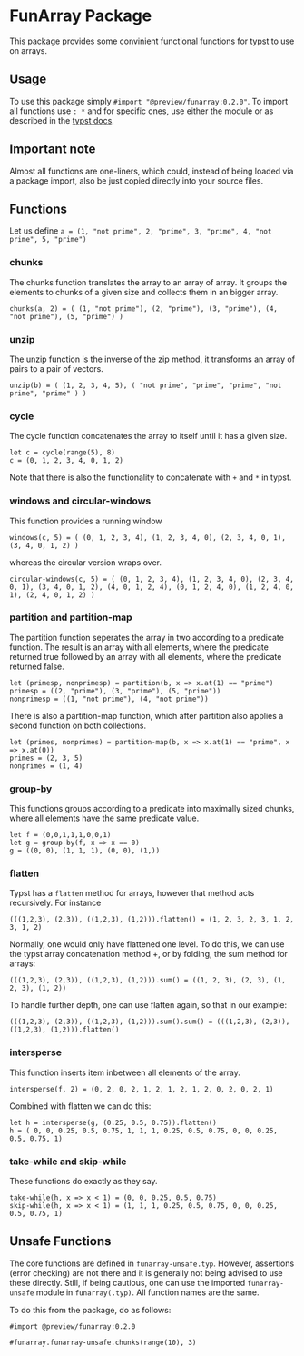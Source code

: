 # FunArray Package
This package provides some convinient functional functions for [typst](https://typst.app/) to use on arrays.

## Usage
To use this package simply `#import "@preview/funarray:0.2.0"`. To import all functions use `: *` and for specific ones, use either the module or as described in the [typst docs](https://typst.app/docs/reference/scripting#modules).

## Important note
Almost all functions are one-liners, which could, instead of being loaded via a package import, also be just copied directly into your source files.

## Functions
Let us define
`a = (1, "not prime", 2, "prime", 3, "prime", 4, "not prime", 5, "prime")`

### chunks
The chunks function translates the array to an array of array. It groups the elements to chunks of a given size and collects them in an bigger array.

`chunks(a, 2) = (
  (1, "not prime"),
  (2, "prime"),
  (3, "prime"),
  (4, "not prime"),
  (5, "prime")
)`

### unzip
The unzip function is the inverse of the zip method, it transforms an array of pairs to a pair of vectors.

`unzip(b) = (
  (1, 2, 3, 4, 5),
  (
    "not prime",
    "prime",
    "prime",
    "not prime",
    "prime"
  )
)`

### cycle
The cycle function concatenates the array to itself until it has a given size.

```typst
let c = cycle(range(5), 8)
c = (0, 1, 2, 3, 4, 0, 1, 2)
```

Note that there is also the functionality to concatenate with `+` and `*` in typst.

### windows and circular-windows
This function provides a running window

`windows(c, 5) = (
  (0, 1, 2, 3, 4),
  (1, 2, 3, 4, 0),
  (2, 3, 4, 0, 1),
  (3, 4, 0, 1, 2)
)`

whereas the circular version wraps over.

`circular-windows(c, 5) = (
  (0, 1, 2, 3, 4),
  (1, 2, 3, 4, 0),
  (2, 3, 4, 0, 1),
  (3, 4, 0, 1, 2),
  (4, 0, 1, 2, 4),
  (0, 1, 2, 4, 0),
  (1, 2, 4, 0, 1),
  (2, 4, 0, 1, 2)
)`

### partition and partition-map
The partition function seperates the array in two according to a predicate function. The result is an array with all elements, where the predicate returned true followed by an array with all elements, where the predicate returned false.

```typst
let (primesp, nonprimesp) = partition(b, x => x.at(1) == "prime")
primesp = ((2, "prime"), (3, "prime"), (5, "prime"))
nonprimesp = ((1, "not prime"), (4, "not prime"))
```

There is also a partition-map function, which after partition also applies a second function on both collections.

```typst
let (primes, nonprimes) = partition-map(b, x => x.at(1) == "prime", x => x.at(0))
primes = (2, 3, 5)
nonprimes = (1, 4)
```

### group-by
This functions groups according to a predicate into maximally sized chunks, where all elements have the same predicate value.

```typst
let f = (0,0,1,1,1,0,0,1)
let g = group-by(f, x => x == 0)
g = ((0, 0), (1, 1, 1), (0, 0), (1,))
```

### flatten
Typst has a `flatten` method for arrays, however that method acts recursively. For instance

`(((1,2,3), (2,3)), ((1,2,3), (1,2))).flatten() = (1, 2, 3, 2, 3, 1, 2, 3, 1, 2)`

Normally, one would only have flattened one level. To do this, we can use the typst array concatenation method +, or by folding, the sum method for arrays:

`(((1,2,3), (2,3)), ((1,2,3), (1,2))).sum() = ((1, 2, 3), (2, 3), (1, 2, 3), (1, 2))`

To handle further depth, one can use flatten again, so that in our example:

`(((1,2,3), (2,3)), ((1,2,3), (1,2))).sum().sum() = (((1,2,3), (2,3)), ((1,2,3), (1,2))).flatten()`

### intersperse
This function inserts item inbetween all elements of the array.

`intersperse(f, 2) = (0, 2, 0, 2, 1, 2, 1, 2, 1, 2, 0, 2, 0, 2, 1)`

Combined with flatten we can do this:

```typst
let h = intersperse(g, (0.25, 0.5, 0.75)).flatten()
h = ( 0, 0, 0.25, 0.5, 0.75, 1, 1, 1, 0.25, 0.5, 0.75, 0, 0, 0.25, 0.5, 0.75, 1)
```

### take-while and skip-while
These functions do exactly as they say.

```typst
take-while(h, x => x < 1) = (0, 0, 0.25, 0.5, 0.75)
skip-while(h, x => x < 1) = (1, 1, 1, 0.25, 0.5, 0.75, 0, 0, 0.25, 0.5, 0.75, 1)
```

## Unsafe Functions
The core functions are defined in `funarray-unsafe.typ`. However, assertions (error checking) are not there and it is generally not being advised to use these directly. Still, if being cautious, one can use the imported `funarray-unsafe` module in `funarray(.typ)`. All function names are the same.

To do this from the package, do as follows:
```
#import @preview/funarray:0.2.0

#funarray.funarray-unsafe.chunks(range(10), 3)
```